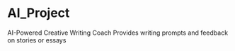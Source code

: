 # AI_Project
AI-Powered Creative Writing Coach Provides writing prompts and feedback on stories or essays  
